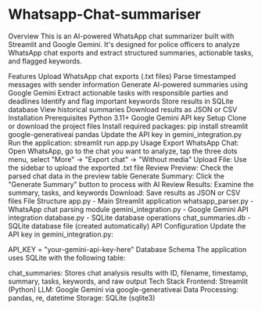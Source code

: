 # Whatsapp-Chat-summariser

Overview
This is an AI-powered WhatsApp chat summarizer built with Streamlit and Google Gemini. It's designed for police officers to analyze WhatsApp chat exports and extract structured summaries, actionable tasks, and flagged keywords.

Features
Upload WhatsApp chat exports (.txt files)
Parse timestamped messages with sender information
Generate AI-powered summaries using Google Gemini
Extract actionable tasks with responsible parties and deadlines
Identify and flag important keywords
Store results in SQLite database
View historical summaries
Download results as JSON or CSV
Installation
Prerequisites
Python 3.11+
Google Gemini API key
Setup
Clone or download the project files
Install required packages:
pip install streamlit google-generativeai pandas
Update the API key in gemini_integration.py
Run the application:
streamlit run app.py
Usage
Export WhatsApp Chat: Open WhatsApp, go to the chat you want to analyze, tap the three dots menu, select "More" → "Export chat" → "Without media"
Upload File: Use the sidebar to upload the exported .txt file
Review Preview: Check the parsed chat data in the preview table
Generate Summary: Click the "Generate Summary" button to process with AI
Review Results: Examine the summary, tasks, and keywords
Download: Save results as JSON or CSV files
File Structure
app.py - Main Streamlit application
whatsapp_parser.py - WhatsApp chat parsing module
gemini_integration.py - Google Gemini API integration
database.py - SQLite database operations
chat_summaries.db - SQLite database file (created automatically)
API Configuration
Update the API key in gemini_integration.py:

API_KEY = "your-gemini-api-key-here"
Database Schema
The application uses SQLite with the following table:

chat_summaries: Stores chat analysis results with ID, filename, timestamp, summary, tasks, keywords, and raw output
Tech Stack
Frontend: Streamlit (Python)
LLM: Google Gemini via google-generativeai
Data Processing: pandas, re, datetime
Storage: SQLite (sqlite3)
